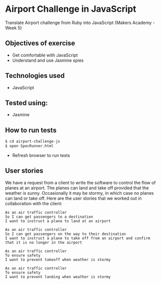 Airport Challenge in JavaScript
===============================
Translate Airport challenge from Ruby into JavaScript
(Makers Academy - Week 5)

Objectives of exercise
----
- Get comfortable with JavaScript
- Understand and use Jasmine spies

Technologies used
----
- JavaScript

Tested using:
----
- Jasmine

How to run tests
----
```sh
$ cd airport-challenge-js
$ open SpecRunner.html
```
- Refresh browser to run tests

User stories
-------
We have a request from a client to write the software to control the flow of planes at an airport. The planes can land and take off provided that the weather is sunny. Occasionally it may be stormy, in which case no planes can land or take off. Here are the user stories that we worked out in collaboration with the client:

```
As an air traffic controller
So I can get passengers to a destination
I want to instruct a plane to land at an airport

As an air traffic controller
So I can get passengers on the way to their destination
I want to instruct a plane to take off from an airport and confirm that it is no longer in the airport

As an air traffic controller
To ensure safety
I want to prevent takeoff when weather is stormy

As an air traffic controller
To ensure safety
I want to prevent landing when weather is stormy
```

